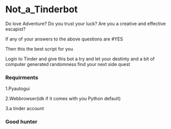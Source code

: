 # Not_a_Tinderbot

Do love Adventure?
Do you trust your luck?
Are you a creative and effective escapist?

If any of your answers to the above questions are #YES

Then this the best script for you 

Login to Tinder and give this bot a try and let your destinty and a bit of computer generated randomness find your next side quest


### Requirments
1.Pyautogui

2.Webbrowser(idk if it comes with you Python default)

3.a tinder account


### Good hunter

